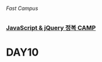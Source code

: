 ###### Fast Campus

### [JavaScript & jQuery 정복 CAMP](http://www.fastcampus.co.kr/dev_camp_jst/)

# DAY10
